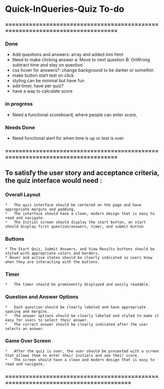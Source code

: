 # Quick-InQueries-Quiz To-do
### ==============================================================================

### Done
*   Add questions and answers: array and added into html
*   Need to make clicking answer a: Move to next question B:  OnWrong subtract time and stay on question
*   css hover for answers?: change background to be     darker or somethin 
*   make button start test on click
*   styling can be minimal but have fun
*   add timer, have per quiz? 
*   have a way to calculate score
### in progress
*   Need a functional scoreboard, where people can enter score,


### Needs Done

*   Need functional alert for when time is up or test is over 



### ==============================================================================

##  To satisfy the user story and acceptance criteria, the quiz interface would need :

### Overall Layout
    *   The quiz interface should be centered on the page and have appropriate margins and padding.
    *   The interface should have a clean, modern design that is easy to read and navigate.
    *   The Initial screen should display the start button, on start should display first question/answers, timer, and submit button
### Buttons
    * The Start Quiz, Submit Answers, and View Results buttons should be styled with appropriate colors and borders.
    * Hover and active states should be clearly indicated so users know when they are interacting with the buttons.
### Timer
    *   The timer should be prominently displayed and easily readable.
    
### Question and Answer Options
    *   Each question should be clearly labeled and have appropriate spacing and margins.
    *   The answer options should be clearly labeled and styled to make it easy for users to select their answer.
    *   The correct answer should be clearly indicated after the user selects an answer.
### Game Over Screen
    *   After the quiz is over, the user should be presented with a screen that allows them to enter their initials and see their score.
    *   The screen should have a clean and modern design that is easy to read and navigate.

### ==================================================================================